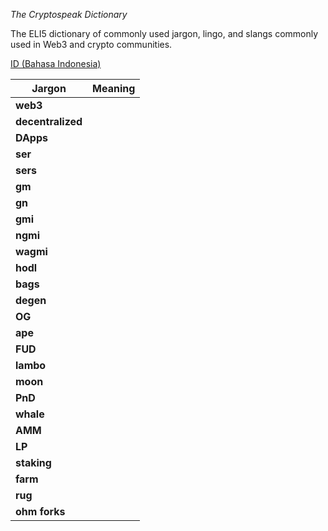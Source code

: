 *The Cryptospeak Dictionary*

The ELI5 dictionary of commonly used jargon, lingo, and slangs commonly used in Web3 and crypto communities.

[ID (Bahasa Indonesia)](./README-id.md)

| Jargon     | Meaning     |
|------------|-------------|
|**web3**| |
|**decentralized**| |
|**DApps**| |
|**ser**|  |
|**sers**| |
|**gm**| |
|**gn**| |
|**gmi**| |
|**ngmi**| |
|**wagmi**| |
|**hodl**| |
|**bags**| |
|**degen**| |
|**OG**| |
|**ape**| |
|**FUD**|  |
|**lambo**| |
|**moon**| |
|**PnD**| |
|**whale**| |
|**AMM**| |
|**LP**| |
|**staking**| |
|**farm**| |
|**rug**| |
|**ohm forks**| |
